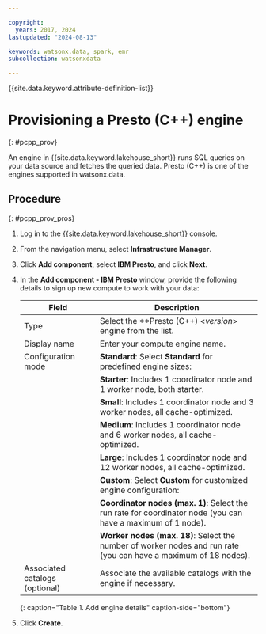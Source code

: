 ```yaml
---

copyright:
  years: 2017, 2024
lastupdated: "2024-08-13"

keywords: watsonx.data, spark, emr
subcollection: watsonxdata

---
```


{{site.data.keyword.attribute-definition-list}}

# Provisioning a Presto (C++) engine
{: #pcpp_prov}

An engine in {{site.data.keyword.lakehouse_short}} runs SQL queries on your data source and fetches the queried data. Presto (C++) is one of the engines supported in watsonx.data.

## Procedure
{: #pcpp_prov_pros}

1. Log in to the {{site.data.keyword.lakehouse_short}} console.
1. From the navigation menu, select **Infrastructure Manager**.
1. Click **Add component**, select **IBM Presto**, and click **Next**.
1. In the **Add component - IBM Presto** window, provide the following details to sign up new compute to work with your data:

    | Field | Description |
    | --- | --- |
    | Type | Select the **Presto (C++) <*version*> engine from the list. |
    | Display name   | Enter your compute engine name.  |
    | Configuration mode | **Standard**: Select **Standard** for predefined engine sizes: |
    |   |**Starter**: Includes 1 coordinator node and 1 worker node, both starter.   |
    |   | **Small**: Includes 1 coordinator node and 3 worker nodes, all cache-optimized.  |
    |   | **Medium**: Includes 1 coordinator node and 6 worker nodes, all cache-optimized.  |
    |   |**Large**: Includes 1 coordinator node and 12 worker nodes, all cache-optimized.  |
    |   | **Custom**: Select **Custom** for customized engine configuration:    |
    |    |  **Coordinator nodes (max. 1)**: Select the run rate for coordinator node (you can have a maximum of 1 node).  |
    |    |  **Worker nodes (max. 18)**: Select the number of worker nodes and run rate (you can have a maximum of 18 nodes).  |
    | Associated catalogs (optional) | Associate the available catalogs with the engine if necessary.  |
    {: caption="Table 1. Add engine details" caption-side="bottom"}

1. Click **Create**.
